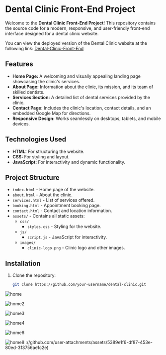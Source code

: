 # Dental Clinic Front-End Project

Welcome to the **Dental Clinic Front-End Project**! This repository contains the source code for a modern, responsive, and user-friendly front-end interface designed for a dental clinic website.

You can view the deployed version of the Dental Clinic website at the following link:
[Dental-Clinic-Front-End](https://mahmoud-abd-elrazek.github.io/Dental-Clinic-Frontend/Home%20page/home.html)

## Features

- **Home Page:** A welcoming and visually appealing landing page showcasing the clinic's services.
- **About Page:** Information about the clinic, its mission, and its team of skilled dentists.
- **Services Section:** A detailed list of dental services provided by the clinic.
- **Contact Page:** Includes the clinic's location, contact details, and an embedded Google Map for directions.
- **Responsive Design:** Works seamlessly on desktops, tablets, and mobile devices.

## Technologies Used

- **HTML:** For structuring the website.
- **CSS:** For styling and layout.
- **JavaScript:** For interactivity and dynamic functionality.

## Project Structure

- `index.html` - Home page of the website.
- `about.html` - About the clinic.
- `services.html` - List of services offered.
- `booking.html` - Appointment booking page.
- `contact.html` - Contact and location information.
- `assets/` - Contains all static assets:
  - `css/`
    - `styles.css` - Styling for the website.
  - `js/`
    - `script.js` - JavaScript for interactivity.
  - `images/`
    - `clinic-logo.png` - Clinic logo and other images.

## Installation

1. Clone the repository:
   ```bash
   git clone https://github.com/your-username/dental-clinic.git

![home](https://github.com/user-attachments/assets/bc5609be-9ff7-4635-9f04-c22640f8dd58)

![home2](https://github.com/user-attachments/assets/030df229-eb42-42dc-8df2-9aadd92b9b3f)

![home3](https://github.com/user-attachments/assets/ea88c431-3b21-4b9d-9312-c93d20f90014)

![home4](https://github.com/user-attachments/assets/aa691824-a305-409e-9c3b-b81e61aff7cc)

![home6](https://github.com/user-attachments/assets/e93d51ba-0a53-4fed-8aa1-0803102ec0ba)

![home8](https://github.com/user-attachments/assets/1a4ec8ce-6f80-4916-b619-d7a0f2542acf)
://github.com/user-attachments/assets/5389e1f6-df87-453e-80ed-313756ae1c2e)
